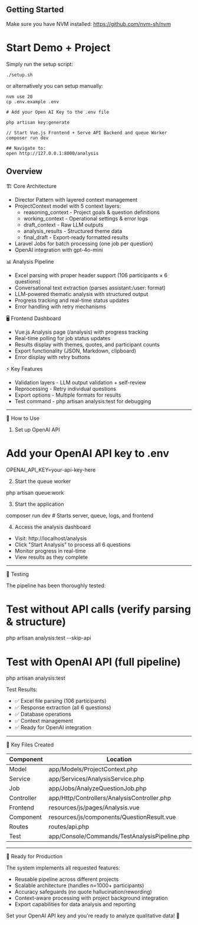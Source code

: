 

## Getting Started

Make sure you have NVM installed: https://github.com/nvm-sh/nvm


# Start Demo + Project
Simply run the setup script: 
```
./setup.sh
```

or alternatively you can setup manually:
```
nvm use 20
cp .env.example .env

# Add your Open AI Key to the .env file

php artisan key:generate

// Start Vue.js Frontend + Serve API Backend and queue Worker
composer run dev

## Navigate to:
open http://127.0.0.1:8000/analysis
```

## Overview

  🏗️ Core Architecture

  - Director Pattern with layered context management
  - ProjectContext model with 5 context layers:
    - reasoning_context - Project goals & question definitions
    - working_context - Operational settings & error logs
    - draft_context - Raw LLM outputs
    - analysis_results - Structured theme data
    - final_draft - Export-ready formatted results
  - Laravel Jobs for batch processing (one job per question)
  - OpenAI integration with gpt-4o-mini

  📊 Analysis Pipeline

  - Excel parsing with proper header support (106 participants × 6 questions)
  - Conversational text extraction (parses assistant:/user: format)
  - LLM-powered thematic analysis with structured output
  - Progress tracking and real-time status updates
  - Error handling with retry mechanisms

  🖥️ Frontend Dashboard

  - Vue.js Analysis page (/analysis) with progress tracking
  - Real-time polling for job status updates
  - Results display with themes, quotes, and participant counts
  - Export functionality (JSON, Markdown, clipboard)
  - Error display with retry buttons

  ⚡ Key Features

  - Validation layers - LLM output validation + self-review
  - Reprocessing - Retry individual questions
  - Export options - Multiple formats for results
  - Test command - php artisan analysis:test for debugging

  ---
  🚀 How to Use

  1. Set up OpenAI API

  # Add your OpenAI API key to .env
  OPENAI_API_KEY=your-api-key-here

  2. Start the queue worker

  php artisan queue:work

  3. Start the application

  composer run dev  # Starts server, queue, logs, and frontend

  4. Access the analysis dashboard

  - Visit: http://localhost/analysis
  - Click "Start Analysis" to process all 6 questions
  - Monitor progress in real-time
  - View results as they complete

  ---
  🧪 Testing

  The pipeline has been thoroughly tested:

  # Test without API calls (verify parsing & structure)
  php artisan analysis:test --skip-api

  # Test with OpenAI API (full pipeline)
  php artisan analysis:test

  Test Results:
  - ✅ Excel file parsing (106 participants)
  - ✅ Response extraction (all 6 questions)
  - ✅ Database operations
  - ✅ Context management
  - ✅ Ready for OpenAI integration

  ---
  📁 Key Files Created

  | Component  | Location                                      |
  |------------|-----------------------------------------------|
  | Model      | app/Models/ProjectContext.php                 |
  | Service    | app/Services/AnalysisService.php              |
  | Job        | app/Jobs/AnalyzeQuestionJob.php               |
  | Controller | app/Http/Controllers/AnalysisController.php   |
  | Frontend   | resources/js/pages/Analysis.vue               |
  | Component  | resources/js/components/QuestionResult.vue    |
  | Routes     | routes/api.php                                |
  | Test       | app/Console/Commands/TestAnalysisPipeline.php |

  ---
  🎯 Ready for Production

  The system implements all requested features:
  - Reusable pipeline across different projects
  - Scalable architecture (handles n=1000+ participants)
  - Accuracy safeguards (no quote hallucination/rewording)
  - Context-aware processing with project background integration
  - Export capabilities for data analysis and reporting

  Set your OpenAI API key and you're ready to analyze qualitative data! 🚀